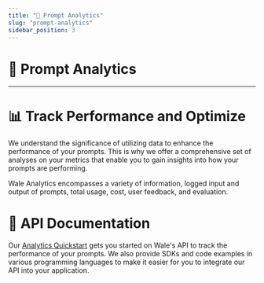 ```yaml
---
title: "🔬 Prompt Analytics"
slug: "prompt-analytics"
sidebar_position: 3
---
```


# 🔬 Prompt Analytics

---

# 📊 Track Performance and Optimize

We understand the significance of utilizing data to enhance the performance of your prompts. This is why we offer a comprehensive set of analyses on your metrics that enable you to gain insights into how your prompts are performing.

Wale Analytics encompasses a variety of information, logged input and output of prompts, total usage, cost, user feedback, and evaluation.

# 📖 API Documentation

Our [Analytics Quickstart](/docs/quick-start/analytics/index.md) gets you started on Wale's API to track the performance of your prompts. We also provide SDKs and code examples in various programming languages to make it easier for you to integrate our API into your application.
